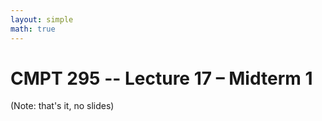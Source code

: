```yaml
---
layout: simple
math: true
---
```


# CMPT 295 -- Lecture 17 – Midterm 1

(Note: that's it, no slides)
